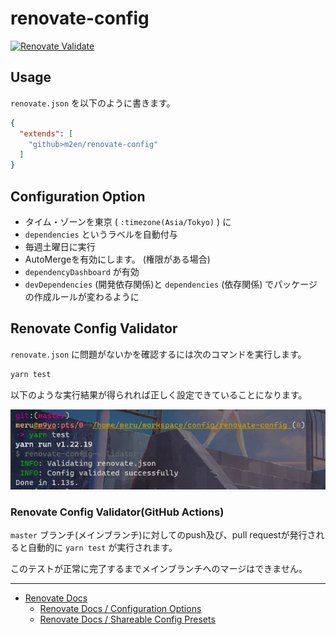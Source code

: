 # renovate-config

[![Renovate Validate](https://github.com/m2en/renovate-config/actions/workflows/validate.yml/badge.svg)](https://github.com/m2en/renovate-config/actions/workflows/validate.yml)

## Usage

`renovate.json` を以下のように書きます。

```json
{
  "extends": [
    "github>m2en/renovate-config"
  ]
}
```

## Configuration Option

- タイム・ゾーンを東京 ( `:timezone(Asia/Tokyo)` ) に
- `dependencies` というラベルを自動付与
- 毎週土曜日に実行
- AutoMergeを有効にします。 (権限がある場合)
- `dependencyDashboard` が有効
- `devDependencies` (開発依存関係)と `dependencies` (依存関係) でパッケージの作成ルールが変わるように

## Renovate Config Validator

`renovate.json` に問題がないかを確認するには次のコマンドを実行します。

```sh
yarn test
```

以下のような実行結果が得られれば正しく設定できていることになります。

![renovate-config-validator](./docs/image/renovate-config-validator.png)

### Renovate Config Validator(GitHub Actions)

`master` ブランチ(メインブランチ)に対してのpush及び、pull requestが発行されると自動的に `yarn test` が実行されます。

このテストが正常に完了するまでメインブランチへのマージはできません。

----


- [Renovate Docs](https://docs.renovatebot.com/)
    - [Renovate Docs / Configuration Options](https://docs.renovatebot.com/configuration-options)   
    - [Renovate Docs / Shareable Config Presets](https://docs.renovatebot.com/config-presets/)